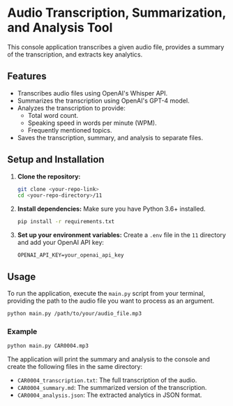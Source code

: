 # Audio Transcription, Summarization, and Analysis Tool

This console application transcribes a given audio file, provides a summary of the transcription, and extracts key analytics.

## Features

- Transcribes audio files using OpenAI's Whisper API.
- Summarizes the transcription using OpenAI's GPT-4 model.
- Analyzes the transcription to provide:
  - Total word count.
  - Speaking speed in words per minute (WPM).
  - Frequently mentioned topics.
- Saves the transcription, summary, and analysis to separate files.

## Setup and Installation

1.  **Clone the repository:**
    ```bash
    git clone <your-repo-link>
    cd <your-repo-directory>/11
    ```

2.  **Install dependencies:**
    Make sure you have Python 3.6+ installed.
    ```bash
    pip install -r requirements.txt
    ```

3.  **Set up your environment variables:**
    Create a `.env` file in the `11` directory and add your OpenAI API key:
    ```
    OPENAI_API_KEY=your_openai_api_key
    ```

## Usage

To run the application, execute the `main.py` script from your terminal, providing the path to the audio file you want to process as an argument.

```bash
python main.py /path/to/your/audio_file.mp3
```

### Example

```bash
python main.py CAR0004.mp3
```

The application will print the summary and analysis to the console and create the following files in the same directory:

-   `CAR0004_transcription.txt`: The full transcription of the audio.
-   `CAR0004_summary.md`: The summarized version of the transcription.
-   `CAR0004_analysis.json`: The extracted analytics in JSON format. 